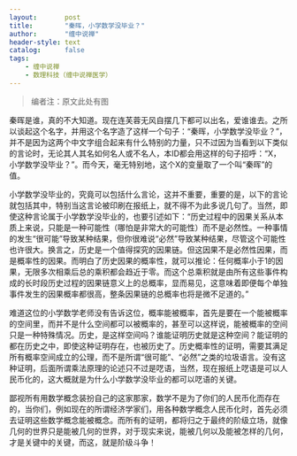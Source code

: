 ```yaml
---
layout:       post
title:        "秦晖，小学数学没毕业？"
author:       "缠中说禅"
header-style: text
catalog:      false
tags:
    - 缠中说禅
    - 数理科技（缠中说禅医学）
---
```


> 编者注：原文此处有图



秦晖是谁，真的不大知道。现在连芙蓉无风自摆几下都可以出名，爱谁谁去。之所以谈起这个名字，并用这个名字造了这样一个句子：“秦晖，小学数学没毕业？”，并不是因为这两个中文字组合起来有什么特别的力量，只不过因为当看到以下类似的言论时，无论其人其名如何名人或不名人，本ID都会用这样的句子招呼：“X，小学数学没毕业？”。而今天，毫无特别地，这个X的变量取了一个叫“秦晖”的值。



小学数学没毕业的，究竟可以包括什么言论，这并不重要，重要的是，以下的言论就包括其中，特别当这言论被印刷在报纸上，就不得不为此多说几句了。当然，即使这种言论属于小学数学没毕业的，也要引述如下：“历史过程中的因果关系从本质上来说，只能是一种可能性（哪怕是非常大的可能性）而不是必然性。一种事情的发生“很可能”导致某种结果，但你很难说“必然”导致某种结果，尽管这个可能性也许很大。换言之，历史是一个值得探究的因果链。但这因果不是必然性因果，而是概率性的因果。而明白了历史因果的概率性，就可以推论：任何概率小于1的因果，无限多次相乘后总的乘积都会趋近于零。而这个总乘积就是由所有这些事件构成的长时段历史过程的因果链意义上的总概率，显而易见，这意味着即便每个单独事件发生的因果概率都很高，整条因果链的总概率也将是微不足道的。”



难道这位的小学数学老师没有告诉这位，概率能被概率，首先是要在一个能被概率的空间里，而并不是什么空间都可以被概率的，甚至可以这样说，能被概率的空间只是一种特殊情况。历史，是这样空间吗？谁能证明历史就是这种空间？能证明的都在历史之中，即使这种证明存在，也被历史了。历史概率性的证明，需要其满足所有概率空间成立的公理，而不是所谓“很可能”、“必然”之类的垃圾语言。没有这种证明，后面所谓乘法原理的论述只不过是呓语，当然，现在报纸上呓语是可以人民币化的，这大概就是为什么小学数学没毕业的都可以呓语的关键。



鄙视所有用数学概念装扮自己的这家那家，数学不是为了你们的人民币化而存在的，当你们，例如现在的所谓经济学家们，用各种数学概念人民币化时，首先必须去证明这些数学概念能被概念。而所有的证明，都将归之于最终的阶级立场，就像几何的世界只是能被几何的世界，对于现实来说，能被几何以及能被怎样的几何，才是关键中的关键，而这，就是阶级斗争！
